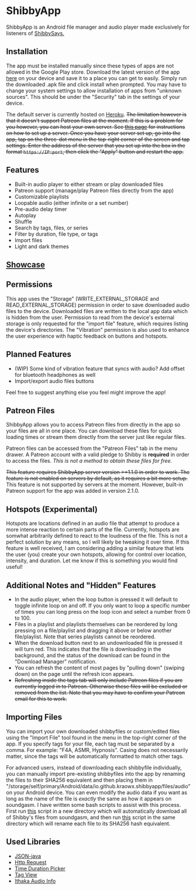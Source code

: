 # ShibbyApp
ShibbyApp is an Android file manager and audio player made exclusively for listeners of [ShibbySays.](https://www.reddit.com/r/ShibbySays/)

## Installation
The app must be installed manually since these types of apps are not allowed in the Google Play store. Download the latest version of the app [here](https://github.com/kraowx/shibbyapp/releases/latest) on your device and save it to a place you can get to easily. Simply run the downloaded .apk file and click install when prompted. You may have to change your system settings to allow installation of apps from "unknown sources". This should be under the "Security" tab in the settings of your device.

The default server is currently hosted on [Heroku](https://shibbyapp.herokuapp.com). <s>The limitation however is that it doesn't support Patreon files at the moment. If this is a problem for you however, you can host your own server. See [this page](https://github.com/kraowx/shibbyapp-server) for instructions on how to set up a server. Once you have your server set up, go into the app, tap on the three-dot menu in the top-right corner of the screen and tap settings. Enter the address of the server that you set up into the box in the format <code>https://IP:port</code>, then click the "Apply" button and restart the app.</s>

## Features
- Built-in audio player to either stream or play downloaded files
- Patreon support (manage/play Patreon files directly from the app)
- Customizable playlists
- Loopable audio (either infinite or a set number)
- Pre-audio delay timer
- Autoplay
- Shuffle
- Search by tags, files, or series
- Filter by duration, file type, or tags
- Import files
- Light and dark themes

## [Showcase](https://ibb.co/album/gDq3aa)

## Permissions
This app uses the "Storage" (WRITE\_EXTERNAL\_STORAGE and READ\_EXTERNAL\_STORAGE) permission in order to save downloaded audio files to the device. Downloaded files are written to the local app data which is hidden from the user. Permission to read from the device's external storage is only requested for the "import file" feature, which requires listing the device's directories. The "Vibration" permission is also used to enhance the user experience with haptic feedback on buttons and hotspots.

## Planned Features
- (WIP) Some kind of vibration feature that syncs with audio? Add offset for bluetooth headphones as well
- Import/export audio files buttons

Feel free to suggest anything else you feel might improve the app!

## Patreon Files
ShibbyApp allows you to access Patreon files from directly in the app so your files are all in one place. You can download these files for quick loading times or stream them directly from the server just like regular files.

Patreon files can be accessed from the "Patreon Files" tab in the menu drawer. A Patreon account with a valid pledge to Shibby is **required** in order to access the files. *This is not a method to obtain these files for free.*

<s>This feature requires ShibbyApp server version >=1.1.0 in order to work. The feature is not enabled on servers by default, as it requires a bit more setup.</s>
This feature is not supported by servers at the moment. However, built-in Patreon support for the app was added in version 2.1.0.

## Hotspots (Experimental)
Hotspots are locations defined in an audio file that attempt to produce a more intense reaction to certain parts of the file. Currently, hotspots are somwhat arbitrarily defined to react to the loudness of the file. This is not a perfect solution by any means, so I will likely be tweaking it over time. If this feature is well received, I am considering adding a similar feature that lets the user (you) create your own hotspots, allowing for control over location, intensity, and duration. Let me know if this is something you would find useful!

## Additional Notes and "Hidden" Features
- In the audio player, when the loop button is pressed it will default to toggle infinite loop on and off. If you only want to loop a specific number of times you can long press on the loop icon and select a number from 0 to 100.
- Files in a playlist and playlists themselves can be reordered by long pressing on a file/playlist and dragging it above or below another file/playlist. Note that series playlists cannot be reordered.
- When the download button next to an undownloaded file is pressed it will turn red. This indicates that the file is downloading in the background, and the status of the download can be found in the "Download Manager" notification.
- You can refresh the content of most pages by "pulling down" (swiping down) on the page until the refresh icon appears.
- <s>Refreshing inside the tags tab will only include Patreon files if you are currently logged in to Patreon. Otherwise these files will be excluded or removed from the list. Note that you may have to confirm your Patreon email for this to work.</s>

## Importing Files
You can import your own downloaded shibbyfiles or custom/edited files using the "Import File" tool found in the menu in the top-right corner of the app. If you specify tags for your file, each tag must be separated by a comma. For example: "F4A, ASMR, Hypnosis". Casing does not necessarily matter, since the tags will be automatically formatted to match other tags.

For advanced users, instead of downloading each shibbyfile individually, you can manually import pre-existing shibbyfiles into the app by renaming the files to their SHA256 equivalent and then placing them in "/storage/self/primary/Android/data/io.github.kraowx.shibbyapp/files/audio" on your Android device. You can even modify the audio data if you want as long as the name of the file is *exactly* the same as how it appears on soundgasm. I have written some bash scripts to assist with this process. First run [this](https://gist.github.com/kraowx/4c1506f4dbb643f49203669756168413) script in a new directory which will automatically download all of Shibby's files from soundgasm, and then run [this](https://gist.github.com/kraowx/24104f038b9fee14a1466367381d465b) script in the same directory which will rename each file to its SHA256 hash equivalent.

## Used Libraries
- [JSON-java](https://github.com/stleary/JSON-java)
- [Http Request](https://github.com/kevinsawicki/http-request)
- [Time Duration Picker](https://github.com/svenwiegand/time-duration-picker)
- [Tag View](https://github.com/whilu/AndroidTagView)
- [Ithaka Audio Info](https://github.com/beckchr/ithaka-audioinfo)

